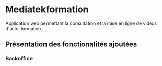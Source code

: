 # Mediatekformation

Application web permettant la consultation et la mise en ligne de vidéos d'auto-formation.

## Présentation des fonctionalités ajoutées
### Backoffice
